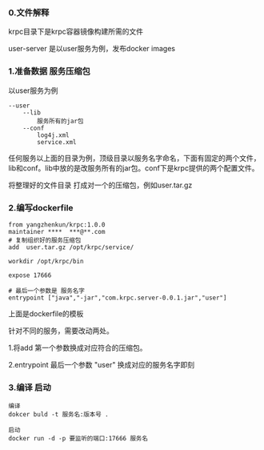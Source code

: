### 0.文件解释
krpc目录下是krpc容器镜像构建所需的文件

user-server 是以user服务为例，发布docker images

### 1.准备数据 服务压缩包
以user服务为例
```
--user
    --lib
        服务所有的jar包
    --conf
        log4j.xml
        service.xml
```
任何服务以上面的目录为例，顶级目录以服务名字命名，下面有固定的两个文件，lib和conf。lib中放的是改服务所有的jar包。conf下是krpc提供的两个配置文件。

将整理好的文件目录 打成对一个的压缩包，例如user.tar.gz

### 2.编写dockerfile

```
from yangzhenkun/krpc:1.0.0
maintainer ****  ***@**.com
# 复制组织好的服务压缩包
add  user.tar.gz /opt/krpc/service/

workdir /opt/krpc/bin

expose 17666

# 最后一个参数是 服务名字
entrypoint ["java","-jar","com.krpc.server-0.0.1.jar","user"]

```
上面是dockerfile的模板

针对不同的服务，需要改动两处。

1.将add 第一个参数换成对应符合的压缩包。

2.entrypoint 最后一个参数 "user" 换成对应的服务名字即刻

### 3.编译 启动

```
编译
dokcer buld -t 服务名:版本号 .

启动
docker run -d -p 要监听的端口:17666 服务名
```
